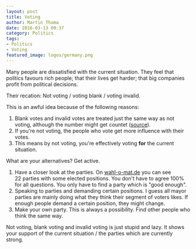 ```yaml
---
layout: post
title: Voting
author: Martin Thoma
date: 2016-03-13 09:37
category: Politics
tags:
- Politics
- Voting
featured_image: logos/germany.png
---
```

Many people are dissatisfied with the current situation. They feel that
politics favours rich people; that their lives get harder; that big companies
profit from political decisions.

Their recation: Not voting / voting blank / voting invalid.

This is an awful idea because of the following reasons:

1. Blank votes and invalid votes are treated just the same way as not voting,
   although the number might get countet
   ([source](http://www.wahlrecht.de/lexikon/ungueltig.html)).
2. If you're not voting, the people who vote get more influence with their
   votes.
3. This means by not voting, you're effectively voting **for** the current
   situation.

What are your alternatives? Get active.

1. Have a closer look at the parties. On
   [wahl-o-mat.de](https://www.wahl-o-mat.de/) you can see 22&nbsp;parties with
   some elected positions. You don't have to agree 100% for all questions. You
   only have to find a party which is "good enough".
2. Speaking to parties and demanding certain positions. I guess all mayor
   parties are mainly doing what they think their segment of voters likes. If
   enough people demand a certain position, they might change.
3. Make your own party. This is always a possibility. Find other people who
   think the same way.

Not voting, blank voting and invalid voting is just stupid and lazy. It shows
your support of the current situation / the parties which are currently strong.

